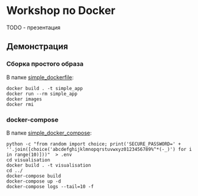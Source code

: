 # Workshop по Docker

TODO - презентация

## Демонстрация

### Сборка простого образа

В папке [simple_dockerfile](./simple_dockerfile):
```
docker build . -t simple_app
docker run --rm simple_app
docker images 
docker rmi
```

### docker-compose

В папке [simple_docker_compose](./simple_docker_compose):

```
python -c "from random import choice; print('SECURE_PASSWORD=' + ''.join([choice('abcdefghijklmnopqrstuvwxyz0123456789%^*(-_)') for i in range(10)]))"  > .env
cd visualisation
docker build . -t visualisation
cd ../
docker-compose build
docker-compose up -d
docker-compose logs --tail=10 -f
```